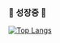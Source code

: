 

###          <tap><tap><tap>                                                                             🌱 성장중 🌱</tap></tap></tap>


                


[![Top Langs](https://github-readme-stats.vercel.app/api/top-langs/?username=metorg&hide=jupyternotebook&layout=compact)](https://github.com/metorg/github-readme-stats)
<!--



Here are some ideas to get you started:

- 🔭 I’m currently working on ...
- 🌱 I’m currently learning ...
- 👯 I’m looking to collaborate on ...
- 🤔 I’m looking for help with ...
- 💬 Ask me about ...
- 📫 How to reach me: ...
- 😄 Pronouns: ...
- ⚡ Fun fact: ...
-->
